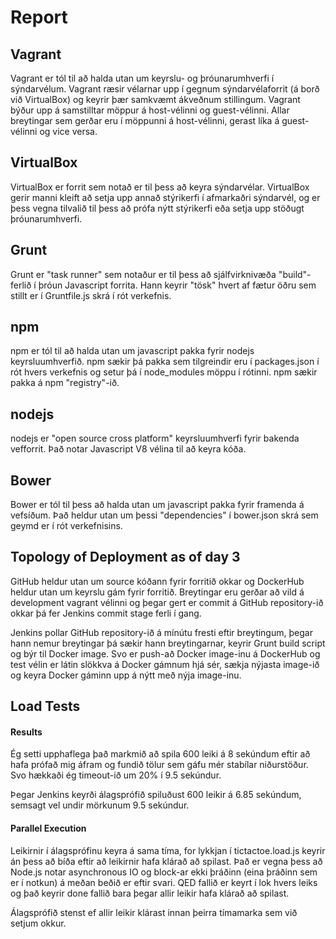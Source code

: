 # Report
## Vagrant
Vagrant er tól til að halda utan um keyrslu- og þróunarumhverfi í sýndarvélum. Vagrant ræsir vélarnar upp í gegnum sýndarvélaforrit (á borð við VirtualBox) og keyrir þær samkvæmt ákveðnum stillingum. Vagrant býður upp á samstilltar möppur á host-vélinni og guest-vélinni. Allar breytingar sem gerðar eru í möppunni á host-vélinni, gerast líka á guest-vélinni og vice versa.
## VirtualBox
VirtualBox er forrit sem notað er til þess að keyra sýndarvélar. VirtualBox gerir manni kleift að setja upp annað stýrikerfi í afmarkaðri sýndarvél, og er þess vegna tilvalið til þess að prófa nýtt stýrikerfi eða setja upp stöðugt þróunarumhverfi.
## Grunt
Grunt er "task runner" sem notaður er til þess að sjálfvirknivæða "build"-ferlið í þróun Javascript forrita. Hann keyrir "tösk" hvert af fætur öðru sem stillt er í Gruntfile.js skrá í rót verkefnis.
## npm
npm er tól til að halda utan um javascript pakka fyrir nodejs keyrsluumhverfið. npm sækir þá pakka sem tilgreindir eru í packages.json í rót hvers verkefnis og setur þá í node_modules möppu í rótinni. npm sækir pakka á npm "registry"-ið.
## nodejs
nodejs er "open source cross platform" keyrsluumhverfi fyrir bakenda vefforrit. Það notar Javascript V8 vélina til að keyra kóða.
## Bower
Bower er tól til þess að halda utan um javascript pakka fyrir framenda á vefsíðum. Það heldur utan um þessi "dependencies" í bower.json skrá sem geymd er í rót verkefnisins.
## Topology of Deployment as of day 3
GitHub heldur utan um source kóðann fyrir forritið okkar og DockerHub heldur utan um keyrslu gám fyrir forritið. Breytingar eru gerðar að vild á development vagrant vélinni og þegar gert er commit á GitHub repository-ið okkar þá fer Jenkins commit stage ferli í gang.

Jenkins pollar GitHub repository-ið á mínútu fresti eftir breytingum, þegar hann nemur breytingar þá sækir hann breytingarnar, keyrir Grunt build script og býr til Docker image. Svo er push-að Docker image-inu á DockerHub og test vélin er látin slökkva á Docker gámnum hjá sér, sækja nýjasta image-ið og keyra Docker gáminn upp á nýtt með nýja image-inu.

## Load Tests
#### Results
Ég setti upphaflega það markmið að spila 600 leiki á 8 sekúndum eftir að hafa prófað mig áfram og fundið tölur sem gáfu mér stabílar niðurstöður. Svo hækkaði ég timeout-ið um 20% í 9.5 sekúndur.

Þegar Jenkins keyrði álagsprófið spiluðust 600 leikir á 6.85 sekúndum, semsagt vel undir mörkunum 9.5 sekúndur.

#### Parallel Execution
Leikirnir í álagsprófinu keyra á sama tíma, for lykkjan í tictactoe.load.js keyrir án þess að bíða eftir að leikirnir hafa klárað að spilast. Það er vegna þess að Node.js notar asynchronous IO og block-ar ekki þráðinn (eina þráðinn sem er í notkun) á meðan beðið er eftir svari. QED fallið er keyrt í lok hvers leiks og það keyrir done fallið bara þegar allir leikir hafa klárað að spilast.

Álagsprófið stenst ef allir leikir klárast innan þeirra tímamarka sem við setjum okkur.
